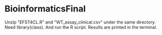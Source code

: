 # BioinformaticsFinal
Unzip "EFST4CL.R" and "WT_assay_clinical.csv" under the same directory. 
Need library(class). 
And run the R script. 
Results are printed in the terminal.
